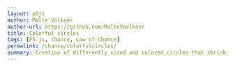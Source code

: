 ```yaml
---  
layout: p5js
author: Malte Völkner
author-url: https://github.com/MalteVoelkner
title: Colorful circles
tags: [P5.js, chance, Law of Chance]
permalink: /chance/colorfulcircles/
summary: Creation of differently sized and colored circles that shrink with each loop
---
```

